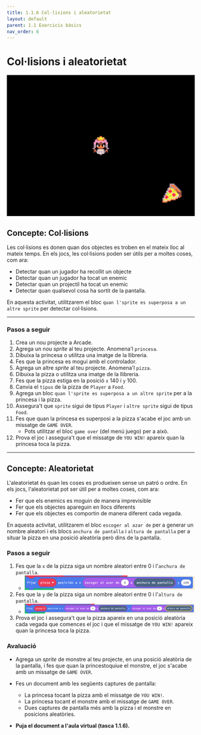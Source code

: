 ```yaml
---
title: 1.1.6 Col·lisions i aleatorietat
layout: default
parent: 1.1 Exercicis bàsics
nav_order: 6
---
```


# Col·lisions i aleatorietat

![](../../images/princess-pizza.png)


## Concepte: Col·lisions

Les col·lisions es donen quan dos objectes es troben en el mateix lloc al mateix temps. En els jocs, les col·lisions poden ser útils per a moltes coses, com ara:

- Detectar quan un jugador ha recollit un objecte
- Detectar quan un jugador ha tocat un enemic
- Detectar quan un projectil ha tocat un enemic
- Detectar quan qualsevol cosa ha sortit de la pantalla.

En aquesta activitat, utilitzarem el bloc `quan l'sprite es superposa a un altre sprite` per detectar col·lisions.

---

### Pasos a seguir

1. Crea un nou projecte a Arcade.
2. Agrega un nou _sprite_ al teu projecte. Anomena'l `princesa`.
3. Dibuixa la princesa o utilitza una imatge de la llibreria.
4. Fes que la princesa es mogui amb el controlador.
5. Agrega un altre _sprite_ al teu projecte. Anomena'l `pizza`.
6. Dibuixa la pizza o utilitza una imatge de la llibreria.
7. Fes que la pizza estiga en la posició `x` 140 i `y` 100.
8. Canvia el `tipus` de la pizza de `Player` a `Food`.
9. Agrega un bloc `quan l'sprite es superposa a un altre sprite` per a la princesa i la pizza.
10. Assegura't que `sprite` sigui de tipus `Player` i `altre sprite` sigui de tipus `Food`.
11. Fes que quan la princesa es superposi a la pizza s'acabe el joc amb un missatge de `GAME OVER`.
    - Pots utilitzar el bloc `game over` (del menú juego) per a això.
12. Prova el joc i assegura't que el missatge de `YOU WIN!` apareix quan la princesa toca la pizza.

---

## Concepte: Aleatorietat

L'aleatorietat és quan les coses es produeixen sense un patró o ordre. En els jocs, l'aleatorietat pot ser útil per a moltes coses, com ara:

- Fer que els enemics es moguin de manera imprevisible
- Fer que els objectes apareguin en llocs diferents
- Fer que els objectes es comportin de manera diferent cada vegada.

En aquesta activitat, utilitzarem el bloc `escoger al azar de` per a generar un nombre aleatori i els blocs `anchura de pantalla` i `altura de pantalla` per a situar la pizza en una posició aleatòria però dins de la pantalla.

### Pasos a seguir

1. Fes que la `x` de la pizza siga un nombre aleatori entre 0 i l'`anchura de pantalla`.
   - ![alt text](../../images/fixar_pizza_random_x.png)
2. Fes que la `y` de la pizza siga un nombre aleatori entre 0 i l'`altura de pantalla`.
   - ![alt text](../../images/fixar_pizza_random.png)
3. Prova el joc i assegura't que la pizza apareix en una posició aleatòria cada vegada que comences el joc i que el missatge de `YOU WIN!` apareix quan la princesa toca la pizza.

### Avaluació

- Agrega un _sprite_ de monstre al teu projecte, en una posició aleatòria de la pantalla, i fes que quan la princestoquiue el monstre, el joc s'acabe amb un missatge de `GAME OVER`. 
- Fes un document amb les següents captures de pantalla:
  - La princesa tocant la pizza amb el missatge de `YOU WIN!`.
  - La princesa tocant el monstre amb el missatge de `GAME OVER`.
  - Dues captures de pantalla més amb la pizza i el monstre en posicions aleatòries.

- **Puja el document a l'aula virtual (tasca 1.1.6).** 